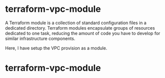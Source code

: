 # terraform-vpc-module

A Terraform module is a collection of standard configuration files in a dedicated directory. Terraform modules encapsulate groups of resources dedicated to one task, reducing the amount of code you have to develop for similar infrastructure components.

Here,  I have setup the VPC provision as a module.
# terraform-vpc-module
